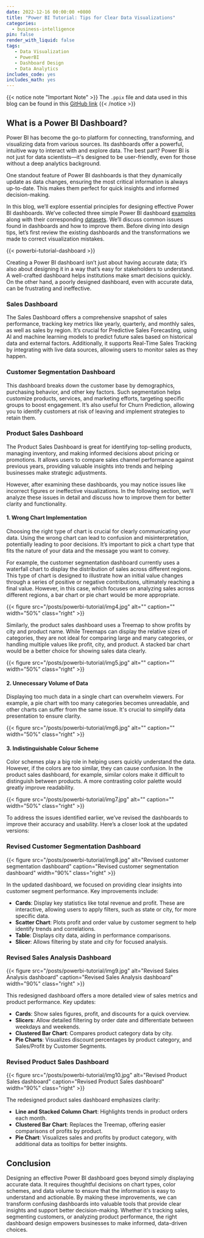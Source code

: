 ```yaml
---
date: 2022-12-16 00:00:00 +0800
title: "Power BI Tutorial: Tips for Clear Data Visualizations"
categories:
  - business-intelligence
pin: false
render_with_liquid: false
tags:
   - Data Visualization
   - PowerBI
   - Dashboard Design
   - Data Analytics
includes_code: yes
includes_math: yes
---
```


{{< notice note "Important Note" >}}
The `.ppix` file and data used in this blog can be found in this [GitHub link](https://github.com/ahmedsalim3/public-data/tree/main/powerbi-tutorial)
{{< /notice >}}

## What is a Power BI Dashboard?

Power BI has become the go-to platform for connecting, transforming, and visualizing data from various sources. Its dashboards offer a powerful, intuitive way to interact with and explore data. The best part? Power BI is not just for data scientists—it's designed to be user-friendly, even for those without a deep analytics background.

One standout feature of Power BI dashboards is that they dynamically update as data changes, ensuring the most critical information is always up-to-date. This makes them perfect for quick insights and informed decision-making.

In this blog, we’ll explore essential principles for designing effective Power BI dashboards. We’ve collected three simple Power BI dashboard [examples][reference] along with their corresponding [datasets][reference-dataset]. We’ll discuss common issues found in dashboards and how to improve them. Before diving into design tips, let’s first review the existing dashboards and the transformations we made to correct visualization mistakes.

{{< powerbi-tutorial-dashboard >}}

Creating a Power BI dashboard isn’t just about having accurate data; it’s also about designing it in a way that’s easy for stakeholders to understand. A well-crafted dashboard helps institutions make smart decisions quickly. On the other hand, a poorly designed dashboard, even with accurate data, can be frustrating and ineffective.

### Sales Dashboard

The Sales Dashboard offers a comprehensive snapshot of sales performance, tracking key metrics like yearly, quarterly, and monthly sales, as well as sales by region. It’s crucial for Predictive Sales Forecasting, using AI and machine learning models to predict future sales based on historical data and external factors. Additionally, it supports Real-Time Sales Tracking by integrating with live data sources, allowing users to monitor sales as they happen.

### Customer Segmentation Dashboard

This dashboard breaks down the customer base by demographics, purchasing behavior, and other key factors. Such segmentation helps customize products, services, and marketing efforts, targeting specific groups to boost engagement. It’s also useful for Churn Prediction, allowing you to identify customers at risk of leaving and implement strategies to retain them.

### Product Sales Dashboard

The Product Sales Dashboard is great for identifying top-selling products, managing inventory, and making informed decisions about pricing or promotions. It allows users to compare sales channel performance against previous years, providing valuable insights into trends and helping businesses make strategic adjustments.

However, after examining these dashboards, you may notice issues like incorrect figures or ineffective visualizations. In the following section, we’ll analyze these issues in detail and discuss how to improve them for better clarity and functionality.

#### 1. Wrong Chart Implementation

Choosing the right type of chart is crucial for clearly communicating your data. Using the wrong chart can lead to confusion and misinterpretation, potentially leading to poor decisions. It’s important to pick a chart type that fits the nature of your data and the message you want to convey.

For example, the customer segmentation dashboard currently uses a waterfall chart to display the distribution of sales across different regions. This type of chart is designed to illustrate how an initial value changes through a series of positive or negative contributions, ultimately reaching a final value. However, in this case, which focuses on analyzing sales across different regions, a bar chart or pie chart would be more appropriate.

{{< figure src="/posts/powerbi-tutorial/img4.jpg" alt="" caption="" width="50%" class="right" >}}

Similarly, the product sales dashboard uses a Treemap to show profits by city and product name. While Treemaps can display the relative sizes of categories, they are not ideal for comparing large and many categories, or handling multiple values like profit, city, and product. A stacked bar chart would be a better choice for showing sales data clearly.

{{< figure src="/posts/powerbi-tutorial/img5.jpg" alt="" caption="" width="50%" class="right" >}}

#### 2. Unnecessary Volume of Data

Displaying too much data in a single chart can overwhelm viewers. For example, a pie chart with too many categories becomes unreadable, and other charts can suffer from the same issue. It's crucial to simplify data presentation to ensure clarity.

{{< figure src="/posts/powerbi-tutorial/img6.jpg" alt="" caption="" width="50%" class="right" >}}

#### 3. Indistinguishable Colour Scheme

Color schemes play a big role in helping users quickly understand the data. However, if the colors are too similar, they can cause confusion. In the product sales dashboard, for example, similar colors make it difficult to distinguish between products. A more contrasting color palette would greatly improve readability.

{{< figure src="/posts/powerbi-tutorial/img7.jpg" alt="" caption="" width="50%" class="right" >}}

To address the issues identified earlier, we’ve revised the dashboards to improve their accuracy and usability. Here’s a closer look at the updated versions:

### Revised Customer Segmentation Dashboard

{{< figure src="/posts/powerbi-tutorial/img8.jpg" alt="Revised customer segmentation dashboard" caption="Revised customer segmentation dashboard" width="90%" class="right" >}}

In the updated dashboard, we focused on providing clear insights into customer segment performance. Key improvements include:

- **Cards**: Display key statistics like total revenue and profit. These are interactive, allowing users to apply filters, such as state or city, for more specific data.
- **Scatter Chart**: Plots profit and order value by customer segment to help identify trends and correlations.
- **Table**: Displays city data, aiding in performance comparisons.
- **Slicer**: Allows filtering by state and city for focused analysis.

### Revised Sales Analysis Dashboard

{{< figure src="/posts/powerbi-tutorial/img9.jpg" alt="Revised Sales Analysis dashboard" caption="Revised Sales Analysis dashboard" width="90%" class="right" >}}

This redesigned dashboard offers a more detailed view of sales metrics and product performance. Key updates:

- **Cards**: Show sales figures, profit, and discounts for a quick overview.
- **Slicers**: Allow detailed filtering by order date and differentiate between weekdays and weekends.
- **Clustered Bar Chart**: Compares product category data by city.
- **Pie Charts**: Visualizes discount percentages by product category, and Sales/Profit by Customer Segments.

### Revised Product Sales Dashboard

{{< figure src="/posts/powerbi-tutorial/img10.jpg" alt="Revised Product Sales dashboard" caption="Revised Product Sales dashboard" width="90%" class="right" >}}

The redesigned product sales dashboard emphasizes clarity:

- **Line and Stacked Column Chart**: Highlights trends in product orders each month.
- **Clustered Bar Chart**: Replaces the Treemap, offering easier comparisons of profits by product.
- **Pie Chart**: Visualizes sales and profits by product category, with additional data as tooltips for better insights.

## Conclusion

Designing an effective Power BI dashboard goes beyond simply displaying accurate data. It requires thoughtful decisions on chart types, color schemes, and data volume to ensure that the information is easy to understand and actionable. By making these improvements, we can transform confusing dashboards into valuable tools that provide clear insights and support better decision-making. Whether it's tracking sales, segmenting customers, or analyzing product performance, the right dashboard design empowers businesses to make informed, data-driven choices.


[QA-docs]: https://learn.microsoft.com/en-us/power-bi/natural-language/power-bi-tutorial-q-and-a
[reference]: https://www.enjoysharepoint.com/power-bi-dashboard-examples/
[reference-dataset]: https://www.superdatascience.com/pages/powerbi